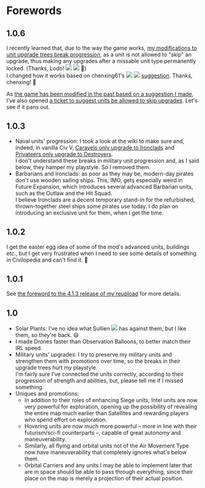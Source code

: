 # Forewords
## 1.0.6
I recently learned that, due to the way the game works, [my modifications to unit upgrade trees break progression](https://discord.com/channels/586194543280390151/664739473367760908/1355042625237024788), as a unit is not allowed to "skip" an upgrade, thus making any upgrades after a missable unit type permanently locked. (Thanks, Lodo! [<img src="https://i.imgur.com/46xAeu5.png">](https://discordapp.com/users/lodothebear) [<img src="https://i.imgur.com/qdtKSSq.png">](https://github.com/SpacedOutChicken) 🙂)  
I changed how it works based on chenxing61's [<img src="https://i.imgur.com/46xAeu5.png">](https://discordapp.com/users/chenxing61) [<img src="https://i.imgur.com/qdtKSSq.png">](https://github.com/chenxing61) [suggestion](https://discord.com/channels/586194543280390151/664739473367760908/1355050239127715952). Thanks, chenxing! 🙂

As [the game has been modified in the past based on a suggestion I made](https://github.com/denismattos/Future-Expansion-Continued/blob/main/docs/forewords.md#417), I've also opened [a ticket to suggest units be allowed to skip upgrades](). Let's see if it pans out.
## 1.0.3
* Naval units' progression: I took a look at the wiki to make sure and, indeed, in vanilla Civ V, [Caravels only upgrade to Ironclads](https://civilization.fandom.com/wiki/Caravel_(Civ5)) and [Privateers only upgrade to Destroyers](https://civilization.fandom.com/wiki/Privateer_(Civ5)).  
I don't understand these breaks in military unit progression and, as I said below, they hamper my playstyle. So I removed them.
* Barbarians and Ironclads: as poor as they may be, modern-day pirates don't use wooden sailing ships. This, IMO, gets especially weird in Future Expansion, which introduces several advanced Barbarian units, such as the Outlaw and the Hit Squad.   
I believe Ironclads are a decent temporary stand-in for the refurbished, thrown-together steel ships some pirates use today. I do plan on introducing an exclusive unit for them, when I get the time.
## 1.0.2
I get the easter egg idea of some of the mod's advanced units, buildings etc., but I get very frustrated when I need to see some details of something in Civilopedia and can't find it. 🫤
## 1.0.1
See [the foreword to the 4.1.3 release of my reupload](https://github.com/denismattos/Future-Expansion-Continued/blob/main/docs/forewords.md#413) for more details.
## 1.0
* Solar Plants: I've no idea what Sullien [<img src="https://i.imgur.com/qdtKSSq.png">](https://github.com/Sullien) has against them, but I like them, so they're back. 😃
* I made Drones faster than Observation Balloons, to better match their IRL speed.
* Military units' upgrades: I try to preserve my military units and strengthen them with promotions over time, so the breaks in their upgrade trees hurt my playstyle.  
I'm fairly sure I've connected the units correctly, according to their progression of strength and abilities, but, please tell me if I missed something.
* Uniques and promotions:
    * In addition to their roles of enhancing Siege units, Intel units are now very powerful for exploration, opening up the possibility of revealing the entire map much earlier than Satellites and rewarding players who spend effort on exploration.
    * Hovering units are now much more powerful – more in line with their futurism/sci-fi counterparts –, capable of great autonomy and maneuverability.
    * Similarly, all flying and orbital units not of the Air Movement Type now have maneuverability that completely ignores what's below them.
    * Orbital Carriers and any units I may be able to implement later that are in space should be able to pass through everything, since their place on the map is merely a projection of their actual position.